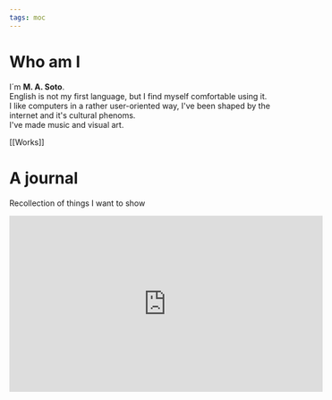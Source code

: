 ```yaml
---
tags: moc
---
```


# Who am I

I´m **M. A. Soto**. <br>
English is not my first language, but I find myself comfortable using it. <br>
I like computers in a rather user-oriented way, I've been shaped by the internet and it's cultural phenoms. <br>
I've made music and visual art.

[[Works]]

# A journal
Recollection of things I want to show

 <div class="container">
<iframe width="560" height="315" src="https://www.youtube.com/embed/tJokI__-A8w?start=120" title="YouTube video player" frameborder="0" allow="accelerometer; autoplay; clipboard-write; encrypted-media; gyroscope; picture-in-picture" class="video" allowfullscreen></iframe>
</div>

